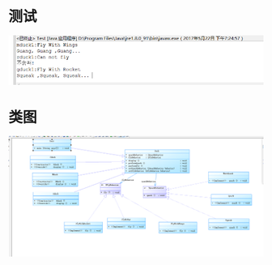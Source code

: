 # 测试
![Alt text](https://github.com/liuxin12/is/blob/work1/work3/1.PNG)
# 类图
![Alt text](https://github.com/liuxin12/is/blob/work1/work3/2.png)
